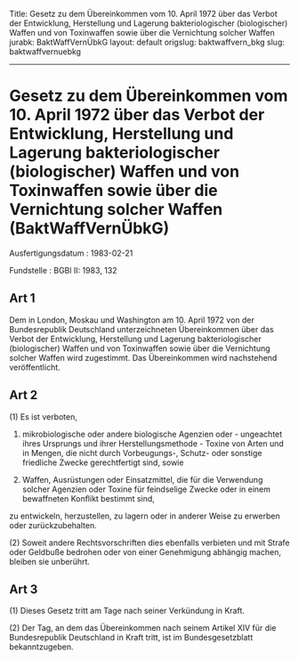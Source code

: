 Title: Gesetz zu dem Übereinkommen vom 10. April 1972 über das Verbot der Entwicklung,
  Herstellung und Lagerung bakteriologischer (biologischer) Waffen und von Toxinwaffen
  sowie über die Vernichtung solcher Waffen
jurabk: BaktWaffVernÜbkG
layout: default
origslug: baktwaffvern_bkg
slug: baktwaffvernuebkg

---

# Gesetz zu dem Übereinkommen vom 10. April 1972 über das Verbot der Entwicklung, Herstellung und Lagerung bakteriologischer (biologischer) Waffen und von Toxinwaffen sowie über die Vernichtung solcher Waffen (BaktWaffVernÜbkG)

Ausfertigungsdatum
:   1983-02-21

Fundstelle
:   BGBl II: 1983, 132



## Art 1

Dem in London, Moskau und Washington am 10. April 1972 von der
Bundesrepublik Deutschland unterzeichneten Übereinkommen über das
Verbot der Entwicklung, Herstellung und Lagerung bakteriologischer
(biologischer) Waffen und von Toxinwaffen sowie über die Vernichtung
solcher Waffen wird zugestimmt. Das Übereinkommen wird nachstehend
veröffentlicht.


## Art 2

(1) Es ist verboten,

1.  mikrobiologische oder andere biologische Agenzien oder - ungeachtet
    ihres Ursprungs und ihrer Herstellungsmethode - Toxine von Arten und
    in Mengen, die nicht durch Vorbeugungs-, Schutz- oder sonstige
    friedliche Zwecke gerechtfertigt sind, sowie


2.  Waffen, Ausrüstungen oder Einsatzmittel, die für die Verwendung
    solcher Agenzien oder Toxine für feindselige Zwecke oder in einem
    bewaffneten Konflikt bestimmt sind,



zu entwickeln, herzustellen, zu lagern oder in anderer Weise zu
erwerben oder zurückzubehalten.

(2) Soweit andere Rechtsvorschriften dies ebenfalls verbieten und mit
Strafe oder Geldbuße bedrohen oder von einer Genehmigung abhängig
machen, bleiben sie unberührt.


## Art 3

(1) Dieses Gesetz tritt am Tage nach seiner Verkündung in Kraft.

(2) Der Tag, an dem das Übereinkommen nach seinem Artikel XIV für die
Bundesrepublik Deutschland in Kraft tritt, ist im Bundesgesetzblatt
bekanntzugeben.

